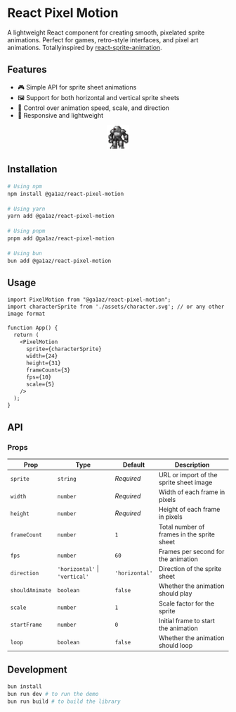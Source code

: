 # React Pixel Motion

A lightweight React component for creating smooth, pixelated sprite animations. Perfect for games, retro-style interfaces, and pixel art animations. Totallyinspired by [react-sprite-animation](https://github.com/jcblw/react-sprite-animator).

## Features

- 🎮 Simple API for sprite sheet animations
- 🖼️ Support for both horizontal and vertical sprite sheets
- 🔄 Control over animation speed, scale, and direction
- 📱 Responsive and lightweight

<div align="center">
  <img src="./demo.gif" alt="Demo" width="50" />
</div>

## Installation

```bash
# Using npm
npm install @ga1az/react-pixel-motion

# Using yarn
yarn add @ga1az/react-pixel-motion

# Using pnpm
pnpm add @ga1az/react-pixel-motion

# Using bun
bun add @ga1az/react-pixel-motion
```

## Usage

```tsx
import PixelMotion from "@ga1az/react-pixel-motion";
import characterSprite from './assets/character.svg'; // or any other image format

function App() {
  return (
    <PixelMotion
      sprite={characterSprite}
      width={24}
      height={31}
      frameCount={3}
      fps={10}
      scale={5}
    />
  );
}
```

## API

### Props

| Prop | Type | Default | Description |
|------|------|---------|-------------|
| `sprite` | `string` | *Required* | URL or import of the sprite sheet image |
| `width` | `number` | *Required* | Width of each frame in pixels |
| `height` | `number` | *Required* | Height of each frame in pixels |
| `frameCount` | `number` | `1` | Total number of frames in the sprite sheet |
| `fps` | `number` | `60` | Frames per second for the animation |
| `direction` | `'horizontal'` \| `'vertical'` | `'horizontal'` | Direction of the sprite sheet |
| `shouldAnimate` | `boolean` | `false` | Whether the animation should play |
| `scale` | `number` | `1` | Scale factor for the sprite |
| `startFrame` | `number` | `0` | Initial frame to start the animation |
| `loop` | `boolean` | `false` | Whether the animation should loop |

## Development

```bash
bun install
bun run dev # to run the demo
bun run build # to build the library
```

